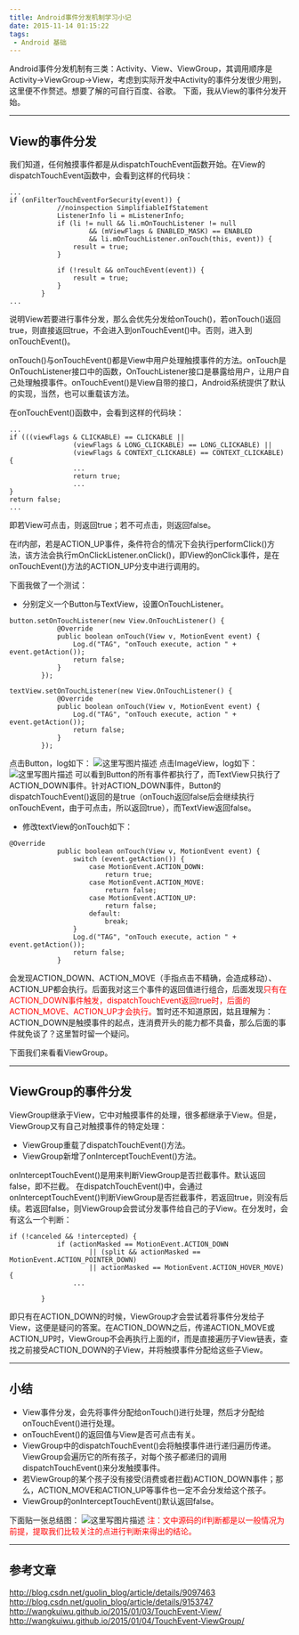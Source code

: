 ```yaml
---
title: Android事件分发机制学习小记
date: 2015-11-14 01:15:22
tags:
 - Android 基础
---
```


Android事件分发机制有三类：Activity、View、ViewGroup，其调用顺序是Activity->ViewGroup->View，考虑到实际开发中Activity的事件分发很少用到，这里便不作赘述。想要了解的可自行百度、谷歌。
下面，我从View的事件分发开始。

---
## View的事件分发
我们知道，任何触摸事件都是从dispatchTouchEvent函数开始。在View的dispatchTouchEvent函数中，会看到这样的代码块：
```
...
if (onFilterTouchEventForSecurity(event)) {
            //noinspection SimplifiableIfStatement
            ListenerInfo li = mListenerInfo;
            if (li != null && li.mOnTouchListener != null
                    && (mViewFlags & ENABLED_MASK) == ENABLED
                    && li.mOnTouchListener.onTouch(this, event)) {
                result = true;
            }

            if (!result && onTouchEvent(event)) {
                result = true;
            }
        }
...
```
说明View若要进行事件分发，那么会优先分发给onTouch()，若onTouch()返回true，则直接返回true，不会进入到onTouchEvent()中。否则，进入到onTouchEvent()。

<!--more-->

onTouch()与onTouchEvent()都是View中用户处理触摸事件的方法。onTouch是OnTouchListener接口中的函数，OnTouchListener接口是暴露给用户，让用户自己处理触摸事件。onTouchEvent()是View自带的接口，Android系统提供了默认的实现，当然，也可以重载该方法。

在onTouchEvent()函数中，会看到这样的代码块：
```
...
if (((viewFlags & CLICKABLE) == CLICKABLE ||
                (viewFlags & LONG_CLICKABLE) == LONG_CLICKABLE) ||
                (viewFlags & CONTEXT_CLICKABLE) == CONTEXT_CLICKABLE) {
                ...
                return true;
                ...
}
return false;
...
```
即若View可点击，则返回true；若不可点击，则返回false。

在if内部，若是ACTION_UP事件，条件符合的情况下会执行performClick()方法，该方法会执行mOnClickListener.onClick()，即View的onClick事件，是在onTouchEvent()方法的ACTION_UP分支中进行调用的。

下面我做了一个测试：

- 分别定义一个Button与TextView，设置OnTouchListener。
```
button.setOnTouchListener(new View.OnTouchListener() {
            @Override
            public boolean onTouch(View v, MotionEvent event) {
                Log.d("TAG", "onTouch execute, action " + event.getAction());
                return false;
            }
        });

textView.setOnTouchListener(new View.OnTouchListener() {
            @Override
            public boolean onTouch(View v, MotionEvent event) {
                Log.d("TAG", "onTouch execute, action " + event.getAction());
                return false;
            }
        });
```
点击Button，log如下：
![这里写图片描述](https://images-1258496336.cos.ap-chengdu.myqcloud.com/2015/11/touch-event2.png)
点击ImageView，log如下：
![这里写图片描述](https://images-1258496336.cos.ap-chengdu.myqcloud.com/2015/11/touch-event3.png)
可以看到Button的所有事件都执行了，而TextView只执行了ACTION_DOWN事件。针对ACTION_DOWN事件，Button的dispatchTouchEvent()返回的是true（onTouch返回false后会继续执行onTouchEvent，由于可点击，所以返回true），而TextView返回false。

- 修改textView的onTouch如下：
```
@Override
            public boolean onTouch(View v, MotionEvent event) {
                switch (event.getAction()) {
                    case MotionEvent.ACTION_DOWN:
                        return true;
                    case MotionEvent.ACTION_MOVE:
                        return false;
                    case MotionEvent.ACTION_UP:
                        return false;
                    default:
                        break;
                }
                Log.d("TAG", "onTouch execute, action " + event.getAction());
                return false;
            }
```
会发现ACTION_DOWN、ACTION_MOVE（手指点击不精确，会造成移动）、ACTION_UP都会执行。后面我对这三个事件的返回值进行组合，后面发现<font color=red>只有在ACTION_DOWN事件触发，dispatchTouchEvent返回true时，后面的ACTION_MOVE、ACTION_UP才会执行。</font>暂时还不知道原因，姑且理解为：ACTION_DOWN是触摸事件的起点，连消费开头的能力都不具备，那么后面的事件就免谈了？这里暂时留一个疑问。

下面我们来看看ViewGroup。

---
## ViewGroup的事件分发
ViewGroup继承于View，它中对触摸事件的处理，很多都继承于View。但是，ViewGroup又有自己对触摸事件的特定处理：

 - ViewGroup重载了dispatchTouchEvent()方法。
 - ViewGroup新增了onInterceptTouchEvent()方法。

onInterceptTouchEvent()是用来判断ViewGroup是否拦截事件。默认返回false，即不拦截。
在dispatchTouchEvent()中，会通过onInterceptTouchEvent()判断ViewGroup是否拦截事件，若返回true，则没有后续。若返回false，则ViewGroup会尝试分发事件给自己的子View。在分发时，会有这么一个判断：
```
if (!canceled && !intercepted) {
            if (actionMasked == MotionEvent.ACTION_DOWN
                    || (split && actionMasked == MotionEvent.ACTION_POINTER_DOWN)
                    || actionMasked == MotionEvent.ACTION_HOVER_MOVE) {
                ...

        }
```
即只有在ACTION_DOWN的时候，ViewGroup才会尝试着将事件分发给子View，这便是疑问的答案。在ACTION_DOWN之后，传递ACTION_MOVE或ACTION_UP时，ViewGroup不会再执行上面的if，而是直接遍历子View链表，查找之前接受ACTION_DOWN的子View，并将触摸事件分配给这些子View。

---
## 小结

 - View事件分发，会先将事件分配给onTouch()进行处理，然后才分配给onTouchEvent()进行处理。
 - onTouchEvent()的返回值与View是否可点击有关。
 -  ViewGroup中的dispatchTouchEvent()会将触摸事件进行递归遍历传递。ViewGroup会遍历它的所有孩子，对每个孩子都递归的调用dispatchTouchEvent()来分发触摸事件。
 -  若ViewGroup的某个孩子没有接受(消费或者拦截)ACTION_DOWN事件；那么，ACTION_MOVE和ACTION_UP等事件也一定不会分发给这个孩子。
 -  ViewGroup的onInterceptTouchEvent()默认返回false。

下面贴一张总结图：
![这里写图片描述](https://images-1258496336.cos.ap-chengdu.myqcloud.com/2015/11/touch-event1.png)
<font color=red>注：文中源码的if判断都是以一般情况为前提，提取我们比较关注的点进行判断来得出的结论。</font>

---
## 参考文章
http://blog.csdn.net/guolin_blog/article/details/9097463
http://blog.csdn.net/guolin_blog/article/details/9153747
http://wangkuiwu.github.io/2015/01/03/TouchEvent-View/
http://wangkuiwu.github.io/2015/01/04/TouchEvent-ViewGroup/
